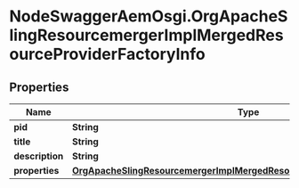 # NodeSwaggerAemOsgi.OrgApacheSlingResourcemergerImplMergedResourceProviderFactoryInfo

## Properties

Name | Type | Description | Notes
------------ | ------------- | ------------- | -------------
**pid** | **String** |  | [optional] 
**title** | **String** |  | [optional] 
**description** | **String** |  | [optional] 
**properties** | [**OrgApacheSlingResourcemergerImplMergedResourceProviderFactoryProperties**](OrgApacheSlingResourcemergerImplMergedResourceProviderFactoryProperties.md) |  | [optional] 


